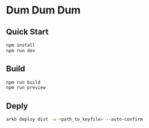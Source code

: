 # Dum Dum Dum

## Quick Start

```bash
npm install
npm run dev
```

## Build

```bash
npm run build
npm run preview
```

## Deply

```bash
arkb deploy dist -w <path_to_keyfile> --auto-confirm
```
